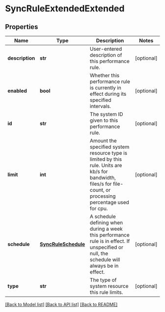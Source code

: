 # SyncRuleExtendedExtended

## Properties
Name | Type | Description | Notes
------------ | ------------- | ------------- | -------------
**description** | **str** | User-entered description of this performance rule. | [optional] 
**enabled** | **bool** | Whether this performance rule is currently in effect during its specified intervals. | [optional] 
**id** | **str** | The system ID given to this performance rule. | [optional] 
**limit** | **int** | Amount the specified system resource type is limited by this rule.  Units are kb/s for bandwidth, files/s for file-count, or processing percentage used for cpu. | [optional] 
**schedule** | [**SyncRuleSchedule**](SyncRuleSchedule.md) | A schedule defining when during a week this performance rule is in effect.  If unspecified or null, the schedule will always be in effect. | [optional] 
**type** | **str** | The type of system resource this rule limits. | [optional] 

[[Back to Model list]](../README.md#documentation-for-models) [[Back to API list]](../README.md#documentation-for-api-endpoints) [[Back to README]](../README.md)


